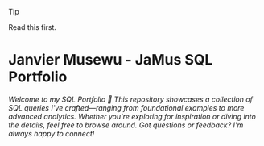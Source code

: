 > [!TIP]
> Read this first.

# Janvier Musewu - JaMus SQL Portfolio

_Welcome to my SQL Portfolio 👋 This repository showcases a collection of SQL queries I've crafted—ranging from foundational examples to more advanced analytics. Whether you're exploring for inspiration or diving into the details, feel free to browse around. Got questions or feedback? I'm always happy to connect!_
